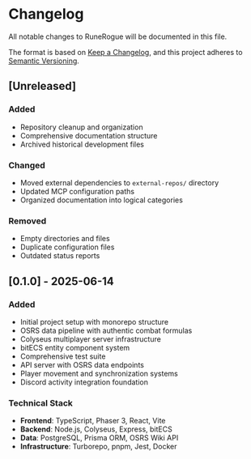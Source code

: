 # Changelog

All notable changes to RuneRogue will be documented in this file.

The format is based on [Keep a Changelog](https://keepachangelog.com/en/1.0.0/),
and this project adheres to [Semantic Versioning](https://semver.org/spec/v2.0.0.html).

## [Unreleased]

### Added

- Repository cleanup and organization
- Comprehensive documentation structure
- Archived historical development files

### Changed

- Moved external dependencies to `external-repos/` directory
- Updated MCP configuration paths
- Organized documentation into logical categories

### Removed

- Empty directories and files
- Duplicate configuration files
- Outdated status reports

## [0.1.0] - 2025-06-14

### Added

- Initial project setup with monorepo structure
- OSRS data pipeline with authentic combat formulas
- Colyseus multiplayer server infrastructure
- bitECS entity component system
- Comprehensive test suite
- API server with OSRS data endpoints
- Player movement and synchronization systems
- Discord activity integration foundation

### Technical Stack

- **Frontend**: TypeScript, Phaser 3, React, Vite
- **Backend**: Node.js, Colyseus, Express, bitECS
- **Data**: PostgreSQL, Prisma ORM, OSRS Wiki API
- **Infrastructure**: Turborepo, pnpm, Jest, Docker
